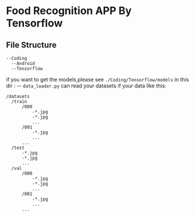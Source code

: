 # Food Recognition APP By Tensorflow
## File Structure
```
--Coding
  --Android
  --Tensorflow
  ```
  if you want to get the models,please see `./Coding/Tensorflow/models`
  in this dir :
  -- `data_loader.py` can read your datasets if your data like this:
  ```
  /datasets
	/train
		/000
			-*.jpg
			-*.jpg
			...
		/001
			-*.jpg
			...
		...
	/test
		-*.jpg
		-*.jpg
		...
	/val
		/000
			-*.jpg
			-*.jpg
			...
		/001
			-*.jpg
			...
		...
  ```
